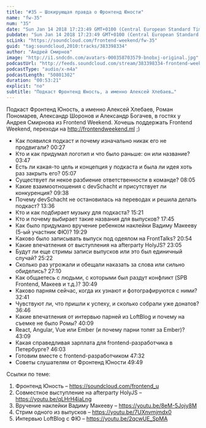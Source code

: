 ```yaml
---
title: "#35 – Шокирующая правда о Фронтенд Юности"
name: "fw-35"
num: "35"
date: "Sun Jan 14 2018 17:23:49 GMT+0100 (Central European Standard Time)"
pubdate: "Sun Jan 14 2018 17:23:49 GMT+0100 (Central European Standard Time)"
scLink: "https://soundcloud.com/frontend-weekend/fw-35"
guid: "tag:soundcloud,2010:tracks/383398334"
author: "Андрей Смирнов"
image: "http://i1.sndcdn.com/avatars-000358703579-bnobxj-original.jpg"
podcastUrl: "http://feeds.soundcloud.com/stream/383398334-frontend-weekend-fw-35.m4a"
podcastType: "audio/x-m4a"
podcastLength: "50801302"
duration: "00:53:21"
explicit: "no"
subtitle: "Подкаст Фронтенд Юность, а именно Алексей Хлебаев…"
---
```

Подкаст Фронтенд Юность, а именно Алексей Хлебаев, Роман Пономарев, Александр Шоронов и Александр Богачев, в гостях у Андрея Смирнова из Frontend Weekend. Хочешь поддержать Frontend Weekend, переходи на http://frontendweekend.ml ;)

- Как появился подкаст и почему изначально никак его не продвигали? 00:27
- Кто и как придумал логотип и что было раньше: он или название? 03:47
- Есть ли какая-то цель и концепция у подкаста и была ли идея хоть раз закрыть его? 05:07
- Существует ли некое разбиение ответственности в команде? 08:05
- Какие взаимоотношения с devSchacht и присутствует ли конкуренция? 09:38
- Почему devSchacht не остановилась на переводах и решила делать подкаст? 13:36
- Кто и как подбирает музыку для подкаста? 15:21
- Кто и почему выбирает такие названия для выпусков? 17:45
- Как было придумано вручение ребенком наклейки Вадиму Макееву (5-ый участник ФЮ)? 19:29
- Каково было записывать выпуск под одеялом на FrontTalks? 20:54
- Какие впечатления от выступления на afterparty HolyJS? 23:05
- Будут ли еще стримы записи выпусков или это был единичный случай? 25:22
- Сколько раз угрожали и обещали наказать за слова или сильно обиделись? 27:10
- Как общаетесь с людьми, с которыми был раздут конфликт (SPB Frontend, Макеев и т.д.)? 30:49
- Каково парням сейчас, когда их узнают и фотографируются с ними? 32:41
- Чувствуют ли, что пришли к успеху, и сколько собрали уже донатов? 36:46
- Какие впечатления от интервью парней из LoftBlog и почему на съемке не было Ромы? 40:09
- React, Angular, Vue или Ember (и почему парни топят за Ember)? 43:09
- Какая справедливая зарплата для frontend-разработчика в Петербурге? 46:03
- Готовим вместе с frontend-разработчиком 47:32
- Советы слушателям от Фронтенд Юности 49:49

Ссылки по теме:
1) Фронтенд Юность – https://soundcloud.com/frontend_u
2) Совместное выступление на afterparty HolyJS – https://youtu.be/qLHrH4iaLng
3) Вручение наклейки Вадиму Макееву – https://youtu.be/8eM-5Jojy8M
4) Стрим одного из выпусков – https://youtu.be/7UXnvmjmdx0
5) Интервью LoftBlog c ФЮ – https://youtu.be/2qcwUE_SpMA